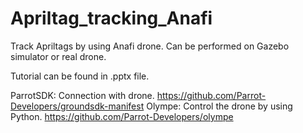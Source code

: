 # Apriltag_tracking_Anafi
Track Apriltags by using Anafi drone.
Can be performed on Gazebo simulator or real drone.

Tutorial can be found in .pptx file.

ParrotSDK: Connection with drone. https://github.com/Parrot-Developers/groundsdk-manifest
Olympe: Control the drone by using Python. https://github.com/Parrot-Developers/olympe
